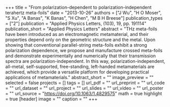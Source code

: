 +++
title = "From polarization-dependent to polarization-independent terahertz meta-foils"
date = "2013-10-26"
authors = ["J Wu", "H O Moser", "S Xu", "A Banas", "K Banas", "H Chen", "M B H Breese"]
publication_types = ["2"]
publication = "Applied Physics Letters, (103), 19, pp. 191114"
publication_short = "Applied Physics Letters"
abstract = "THz meta-foils have been introduced as an electromagnetic metamaterial, and their properties depend only on the geometric structure and the metal. Upon showing that conventional parallel-string meta-foils exhibit a strong polarization dependence, we propose and manufacture crossed meta-foils and demonstrate experimentally and numerically that their transmission spectra are polarization-independent. In this way, polarization-independent, all-metal, self-supported, free-standing, left-handed metamaterials are achieved, which provide a versatile platform for developing practical applications of metamaterials."
abstract_short = ""
image_preview = ""
selected = false
projects = []
tags = []
url_pdf = ""
url_preprint = ""
url_code = ""
url_dataset = ""
url_project = ""
url_slides = ""
url_video = ""
url_poster = ""
url_source = "https://doi.org/10.1063/1.4829575"
math = true
highlight = true
[header]
image = ""
caption = ""
+++
